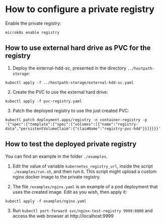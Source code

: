# How to configure a private registry

Enable the private registry:

```
microk8s enable registry
```

## How to use external hard drive as PVC for the registry

1. Deploy the external-hdd-sc, presented in the directory `../hostpath-storage`:

```
kubectl apply -f ../hostpath-storage/external-hdd-sc.yaml
```

2. Create the PVC to use the external hard drive:

```
kubectl apply -f pvc-registry.yaml
```

3. Patch the deployed registry to use the just created PVC:

```
kubectl patch deployment.apps/registry -n container-registry -p '{"spec":{"template":{"spec":{"volumes":[{"name":"registry-data","persistentVolumeClaim":{"claimName":"registry-pvc-hdd"}}]}}}}'
```

## How to test the deployed private registry

You can find an example in the folder `./examples`.

1. Edit the value of variable `kubernetes_registry_url`, inside the script `./examples/run.sh`, and then run it. This script might upload a custom nginx docker image to the private registry.

2. The file `/examples/nginx.yaml` is an example of a pod deployment that uses the created image. Edit as you wish, then apply it:

```
kubectl apply -f examples/nginx.yaml
```

3. Run `kubectl port-forward svc/nginx-test-registry 9999:8000` and access the web browser at http://localhost:9999